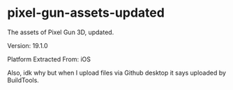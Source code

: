 # pixel-gun-assets-updated
The assets of Pixel Gun 3D, updated. 

Version: 19.1.0

Platform Extracted From: iOS

Also, idk why but when I upload files via Github desktop it says uploaded by BuildTools.
